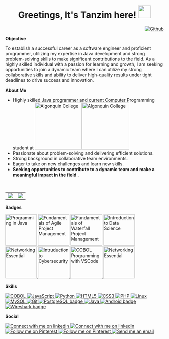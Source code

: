 <h1 align="center">Greetings, It's Tanzim here!   <img src="https://media.giphy.com/media/hvRJCLFzcasrR4ia7z/giphy.gif" width="40px"></h1>

<div align = "right">
  <a href="https://github.com/tanzim2000">
    <img alt="Github" src="https://img.shields.io/github/followers/tanzim2000?label=Follow&style=social">
  </a>
</div>

<strong>Objective</strong>

<!-- As a highly skilled programmer with a focus on Java development, my objective is to use my passion for problem-solving and my strong problem-solving skills to become a successful software engineer and a versatile programmer. I am always seeking new opportunities to learn and grow as a developer, and I am excited to bring my expertise to a dynamic team where I can make a meaningful impact in the field of computer programming. With my strong background in collaborative team environments and my ability to deliver high-quality results under tight deadlines, I am confident in my ability to succeed in this industry and contribute to the success of any project. --->
<p>To establish a successful career as a software engineer and proficient programmer, utilizing my expertise in Java development and strong problem-solving skills to make significant contributions to the field. As a highly skilled individual with a passion for learning and growth, I am seeking opportunities to join a dynamic team where I can utilize my strong collaborative skills and ability to deliver high-quality results under tight deadlines to drive success and innovation.</p>

<strong>About Me</strong>
<!--- Currently studying Computer Programming at Algonquin College. As a highly skilled programmer with a focus on Java development, I am always seeking new opportunities to learn and grow as a developer. My passion for programming and my strong problem-solving skills have prepared me to make a valuable contribution to any project. In my previous experience, I have consistently demonstrated my ability to work collaboratively with cross-functional teams and to deliver high-quality results under tight deadlines. As a student, I am constantly seeking new challenges and ways to expand my knowledge and skills. I am excited to bring my passion and expertise to a dynamic team and to make a meaningful impact in the field of computer programming. --->
- Highly skilled Java programmer and current Computer Programming student at <a href="https://www.algonquincollege.com#gh-dark-mode-only"><img src="https://s7494.pcdn.co/acmarketing/wp-content/themes/algonquincollege2018/images/AC-Logo-White.png" width="150" alt="Algonquin College" ></a><a href="https://www.algonquincollege.com#gh-light-mode-only"><img src="https://bayviewyards.org/wp-content/uploads/2017/06/AC.png" width="150" alt="Algonquin College" ></a>
- Passionate about problem-solving and delivering efficient solutions.
- Strong background in collaborative team environments.
- Eager to take on new challenges and learn new skills.
- **Seeking opportunities to contribute to a dynamic team and make a meaningful impact in the field .**

<br>

<table align="center" border="0"><tr><td> 
        <!--- GitHub Status Panel --->
        <picture>
                <source
                        srcset="https://github-readme-stats.vercel.app/api?username=tanzim2000&border_color=00000000&show_icons=true&hide_title=true&count_private=true&theme=github_dark&hide=stars,issues"
                        media="(prefers-color-scheme: dark)"
                        />
                <source
                        srcset="https://github-readme-stats.vercel.app/api?username=tanzim2000&border_color=00000000&show_icons=true&hide_title=true&count_private=true&theme=swift&hide=stars,issues"
                        media="(prefers-color-scheme: light), (prefers-color-scheme: no-preference)"
                        />
                <img src="https://github-readme-stats.vercel.app/api?username=tanzim2000&border_color=00000000&show_icons=true&count_private=true&hide_title=true&hide=stars,issues"/>
        </picture></td><td>
        <!--- Language Status Panel --->
        <picture>
                <source
                        srcset="https://github-readme-stats.vercel.app/api/top-langs/?username=tanzim2000&layout=compact&langs_count=10&theme=github_dark&border_color=00000000"
                        media="(prefers-color-scheme: dark)"
                        />
                <source
                        srcset="https://github-readme-stats.vercel.app/api/top-langs/?username=tanzim2000&layout=compact&langs_count=10&theme=swift&border_color=00000000"
                        media="(prefers-color-scheme: dark)"
                        />
                <img src="https://github-readme-stats.vercel.app/api/top-langs/?username=tanzim2000&layout=compact&langs_count=10"/>
        </picture></td></tr>
</table>

<strong>Badges</strong>

<!-- Programming in Java -->
<a href="https://www.credly.com/badges/35369fae-3c9e-4e44-bddf-514832d441b7">
  <img src="https://images.credly.com/size/680x680/images/5e2a4097-63f9-40a6-b400-0ed4746f39fe/image.png" width="100" alt="Programming in Java">
</a>

<!-- Fundamentals of Agile Project Management -->
<a href="https://www.credly.com/badges/fa8fdec8-7737-4e60-a62f-529f2ee8dbf9">
  <img src="https://images.credly.com/size/680x680/images/2677386a-c65f-4d4d-89f2-5b0babbc77d2/KickoffAgileBadge.png" width="100" alt="Fundamentals of Agile Project Management">
</a>

<!-- Fundamentals of Waterfall Project Management -->
<a href="https://www.credly.com/badges/e17d9821-8f43-4711-a5d8-b7d99a1588fd">
  <img src="https://images.credly.com/size/680x680/images/4e17c028-2214-4d53-b03b-16d26219f9cf/KickoffWFBadge.png" width="100" alt="Fundamentals of Waterfall Project Management">
</a>

<!-- Introduction to Data Science -->
<a href="https://www.credly.com/badges/83cfe98f-4da4-4f13-8426-2d49b4143202">
  <img src="https://images.credly.com/size/680x680/images/b38a42e0-dc58-4ce2-b6c0-28d978e8aaad/image.png" width="100" alt="Introduction to Data Science">
</a>

<!-- Networking Essential -->
<a href="https://www.credly.com/badges/be9fc65c-39e9-4c0f-bdcb-ed495d8e4383">
  <img src="https://images.credly.com/size/680x680/images/d7f73336-9adb-4833-a602-761837a33ba3/NetworkingEssentials-01.png" width="100" alt="Networking Essential">
</a>

<!-- Intruduction to Cybersecurity -->
<a href="https://www.credly.com/badges/4cb3ad2b-b76e-4971-ad16-055fae768f91">
  <img src="https://images.credly.com/size/680x680/images/af8c6b4e-fc31-47c4-8dcb-eb7a2065dc5b/I2CS__1_.png" width="100" alt="Intruduction to Cybersecurity">
</a>

<!-- COBOL Programming with VSCode -->
<a href="https://www.credly.com/badges/ca42a2f4-5e02-4e4e-9d78-457baeb62765">
  <img src="https://images.credly.com/size/680x680/images/99d1b7ee-eef2-4c50-96c7-56b22ffaaac3/Cobol_Programming_with_VSCode.png" width="100" alt="COBOL Programming with VSCode">
</a>

<!-- Linux on LinuxONE -->
<a href="https://www.credly.com/badges/8be04747-b976-4de3-a1d1-18d19cbdc27f">
  <img src="https://images.credly.com/size/680x680/images/5f86515a-ca6d-4a24-8b99-0d9b278de6e9/image.png" width="100" alt="Networking Essential">
</a>

<strong>Skills</strong>

<!-- COBOL -->
<a href="https://developer.ibm.com/languages/cobol">
  <img src="https://img.shields.io/badge/COBOL-ED9121?style=for-the-badge&logo=cobol&logoColor=white" alt="COBOL" >
</a>

<!-- JavaScript -->
<a href="https://developer.mozilla.org/en-US/docs/Web/JavaScript">
  <img src="https://img.shields.io/badge/JavaScript-F7DF1E?style=for-the-badge&logo=javascript&logoColor=black" alt="JavaScript" >
</a>

<!-- Python -->
<a href="https://www.python.org">
  <img src="https://img.shields.io/badge/Python-3572A5?style=for-the-badge&logo=python&logoColor=white" alt="Python">
</a>

<!-- HTML5 -->
<a href="https://html.spec.whatwg.org/multipage">
  <img src="https://img.shields.io/badge/HTML5-E44D26?style=for-the-badge&logo=html5&logoColor=white" alt="HTML5" >
</a>

<!-- CSS3 -->
<a href="https://www.w3.org/Style/CSS/Overview.en.html">
  <img src="https://img.shields.io/badge/CSS3-1572B6?style=for-the-badge&logo=css3&logoColor=white" alt="CSS3" >
</a>

<!-- PHP -->
<a href="https://www.php.net">
  <img src="https://img.shields.io/badge/PHP-8892BF?style=for-the-badge&logo=php&logoColor=white" alt="PHP" >
</a>

<!-- Linux -->
<a href="https://www.linux.com/what-is-linux">
  <img src="https://img.shields.io/badge/Linux-000000?style=for-the-badge&logo=linux&logoColor=white" alt="Linux" >
</a>


<!-- MySQL -->
<a href="https://www.mysql.com">
  <img src="https://img.shields.io/badge/MySQL-4479A1?style=for-the-badge&logo=mysql&logoColor=white" alt="MySQL" >
</a>

<!-- Git -->
<a href="https://git-scm.com#gh-light-mode-only">
  <img src="https://img.shields.io/badge/Git-F05032?style=for-the-badge&logo=git&logoColor=white" alt="Git" >
</a>

<!-- PostgreSQL -->
<a href="https://www.postgresql.org">
  <img src="https://img.shields.io/badge/PostgreSQL-336791?style=for-the-badge&logo=postgresql&logoColor=white" alt="PostgreSQL badge" >
</a>

<!-- Java -->
<a href="https://www.java.com">
  <img src="https://img.shields.io/badge/Java-007396?style=for-the-badge&logo=java&logoColor=white" alt="Java" >
</a>

<!-- Android -->
<a href="https://www.android.com/intl/en_ca/what-is-android">
  <img src="https://img.shields.io/badge/Android-A4C639?style=for-the-badge&logo=android&logoColor=white" alt="Android badge" >
</a>

<!-- Wireshark -->
<a href="#">
  <img src="https://img.shields.io/badge/Wireshark-000000?style=for-the-badge&logo=wireshark&logoColor=white" alt="Wireshark badge" >
</a>

<strong>Social</strong>
<!-- LinkedIn Light Mode -->
<a href="https://www.linkedin.com/in/tanzim2000#gh-light-mode-only">
  <img src="https://img.shields.io/badge/LinkedIn-4875B4?style=flat&logo=linkedin&logoColor=white#gh-light-mode-only" alt="Connect with me on linkedin" >
</a>
<!-- LinkedIn Dark Mode -->
<a href="https://www.linkedin.com/in/tanzim2000#gh-dark-mode-only">
  <img src="https://img.shields.io/badge/LinkedIn-ffffff?style=flat&logo=linkedin&logoColor=4875B4#gh-dark-mode-only" alt="Connect with me on linkedin" >
</a>
<!-- Pinterest Light Mode -->
<a href="https://www.pinterest.com/yourusername#gh-light-mode-only">
  <img src="https://img.shields.io/badge/Pinterest-BD081C?style=flat&logo=pinterest&logoColor=white#gh-light-mode-only" alt="Follow me on Pinterest" >
</a>
<!-- Pinterest Dark Mode -->
<a href="https://www.pinterest.com/yourusername#gh-dark-mode-only">
  <img src="https://img.shields.io/badge/Pinterest-ffffff?style=flat&logo=pinterest&logoColor=BD081C#gh-dark-mode-only" alt="Follow me on Pinterest" >
</a>
<!-- Gmail Dark Mode -->
<a href="mailto:tanzimahmedsagar@gmail.com">
  <img src="https://img.shields.io/badge/Gmail-ffffff?style=flat&logo=gmail&logoColor=D14836#gh-dark-mode-only" alt="Send me an email" >
</a>


<!---
tanzim2000/tanzim2000 is a ✨ special ✨ repository because its `README.md` (this file) appears on your GitHub profile.
You can click the Preview link to take a look at your changes.
--->
